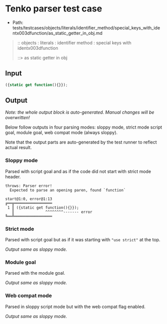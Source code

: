 # Tenko parser test case

- Path: tests/testcases/objects/literals/identifier_method/special_keys_with_identx003dfunction/as_static_getter_in_obj.md

> :: objects : literals : identifier method : special keys with identx003dfunction
>
> ::> as static getter in obj

## Input

`````js
({static get function(){}});
`````

## Output

_Note: the whole output block is auto-generated. Manual changes will be overwritten!_

Below follow outputs in four parsing modes: sloppy mode, strict mode script goal, module goal, web compat mode (always sloppy).

Note that the output parts are auto-generated by the test runner to reflect actual result.

### Sloppy mode

Parsed with script goal and as if the code did not start with strict mode header.

`````
throws: Parser error!
  Expected to parse an opening paren, found `function`

start@1:0, error@1:13
╔══╦═════════════════
 1 ║ ({static get function(){}});
   ║              ^^^^^^^^------- error
╚══╩═════════════════

`````

### Strict mode

Parsed with script goal but as if it was starting with `"use strict"` at the top.

_Output same as sloppy mode._

### Module goal

Parsed with the module goal.

_Output same as sloppy mode._

### Web compat mode

Parsed in sloppy script mode but with the web compat flag enabled.

_Output same as sloppy mode._
